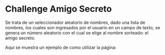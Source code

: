 # Challenge Amigo Secreto

Se trata de un seleccionador aleatorio de nombres, dado una lista de nombres, los cuales son ingresados por el usuario en un campo de texto, se genera un número aleatorio con el cual se elige al nombre sorteado: el amigo secreto.

Aquí se muestra un ejemplo de como utilizar la página:



